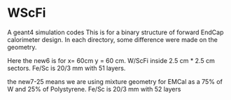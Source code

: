 # WScFi
A geant4 simulation codes
This is for a binary structure of forward EndCap calorimeter design. In each directory, some difference were made on the geometry.

Here the new6 is for x= 60cm y = 60 cm. W/ScFi inside 2.5 cm * 2.5 cm sectors. Fe/Sc is 20/3 mm with 51 layers.

the new7-25 means we are using mixture geometry for EMCal as a 75% of W and 25% of Polystyrene. Fe/Sc is 20/3 mm with 52 layers
